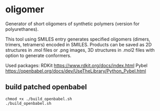 # oligomer
Generator of short oligomers of synthetic polymers (version for polyurethanes).

This tool using SMILES entry generates specified oligomers (dimers, trimers, tetramers) encoded in SMILES.
Products can be saved as 2D structures in .mol files or .png images, 3D structures in .mol2 files with option to generate conformers. 

Used packages:
RDKit https://www.rdkit.org/docs/index.html
Pybel https://openbabel.org/docs/dev/UseTheLibrary/Python_Pybel.html 

## build patched openbabel
```
chmod +x ./build_openbabel.sh
./build_openbabel.sh
```

